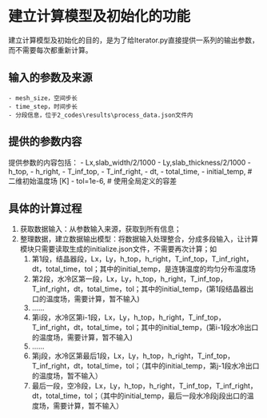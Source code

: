 # 建立计算模型及初始化的功能

建立计算模型及初始化的目的，是为了给Iterator.py直接提供一系列的输出参数，而不需要每次都重新计算。

## 输入的参数及来源

    - mesh_size，空间步长
    - time_step，时间步长
    - 分段信息，位于2_codes\results\process_data.json文件内

## 提供的参数内容

提供参数的内容包括：
    - Lx,slab_width/2/1000
    - Ly,slab_thickness/2/1000
    - h_top,
    - h_right,
    - T_inf_top,
    - T_inf_right,
    - dt,
    - total_time,
    - initial_temp,  # 二维初始温度场 [K]
    - tol=1e-6,  # 使用全局定义的容差

## 具体的计算过程

1. 获取数据输入：从参数输入来源，获取到所有信息；
2. 整理数据，建立数据输出模型：将数据输入处理整合，分成多段输入，让计算模块只需要读取生成的initialize.json文件，不需要再次计算；如
   1. 第1段，结晶器段，Lx，Ly，h_top，h_right，T_inf_top，T_inf_right，dt，total_time，tol；其中的initial_temp，是连铸温度的均匀分布温度场
   2. 第2段，水冷区第一段，Lx，Ly，h_top，h_right，T_inf_top，T_inf_right，dt，total_time，tol；其中的initial_temp，(第1段结晶器出口的温度场，需要计算，暂不输入)
   3. ……
   4. 第i段，水冷区第i-1段，Lx，Ly，h_top，h_right，T_inf_top，T_inf_right，dt，total_time，tol；其中的initial_temp，(第i-1段水冷出口的温度场，需要计算，暂不输入)
   5. ……
   6. 第j段，水冷区第最后1段，Lx，Ly，h_top，h_right，T_inf_top，T_inf_right，dt，total_time，tol；（其中的initial_temp，第j-1段水冷出口的温度场，暂不输入）
   7. 最后一段，空冷段，Lx，Ly，h_top，h_right，T_inf_top，T_inf_right，dt，total_time，tol；（其中的initial_temp，最后一段水冷段j段出口的温度场，需要计算，暂不输入）
